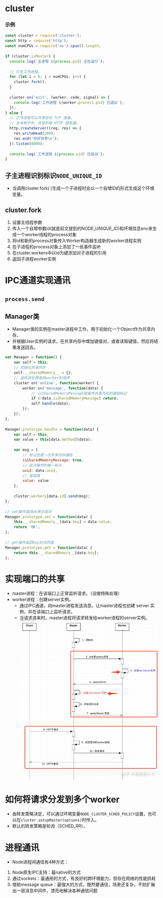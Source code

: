# cluster

### 示例
```js
const cluster = require('cluster');
const http = require('http');
const numCPUs = require('os').cpus().length;

if (cluster.isMaster) {
  console.log(`主进程 ${process.pid} 正在运行`);

  // 衍生工作进程。
  for (let i = 0; i < numCPUs; i++) {
    cluster.fork();
  }

  cluster.on('exit', (worker, code, signal) => {
    console.log(`工作进程 ${worker.process.pid} 已退出`);
  });
} else {
  // 工作进程可以共享任何 TCP 连接。
  // 在本例子中，共享的是 HTTP 服务器。
  http.createServer((req, res) => {
    res.writeHead(200);
    res.end('你好世界\n');
  }).listen(8000);

  console.log(`工作进程 ${process.pid} 已启动`);
}
```
## 子主进程识别标识`NODE_UNIQUE_ID`
- 当调用cluster.fork( )生成一个子进程时会以一个自增ID的形式生成这个环境变量。

## cluster.fork
1. 设置主线程参数
2. 传入一个自增参数id(就是前文提到的NODE_UNIQUE_ID)和环境信息env来生成一个worker线程的process对象
3. 将id和新的process对象传入Worker构造器生成新的worker进程实例
4. 在子进程的process对象上添加了一些事件监听
5. 在cluster.workers中以id为键添加对子进程的引用
6. 返回子进程worker实例

# IPC通道实现通讯
## `process.send`
## Manager类
- Manager类的实例在master进程中工作，用于初始化一个Object作为共享内存，
- 并根据User实例的请求，在共享内存中增加键值对，或者读取键值，然后将结果发送回去。

```js
var Manager = function() {
    var self = this;
    // 初始化共享内存
    self.__sharedMemory__ = {};
    // 监听并处理来自worker的请求
    cluster.on('online', function(worker) {
        worker.on('message', function(data) {
            // isSharedMemoryMessage是操作共享内存的通信标记
            if (!data.isSharedMemoryMessage) return;
            self.handle(data);
        });
    });
};

Manager.prototype.handle = function(data) {
    var self = this;
    var value = this[data.method](data);

    var msg = {
        // 标记这是一次共享内存通信
        isSharedMemoryMessage: true,             
        // 此次操作的唯一标示
        uuid: data.uuid,
        // 返回值
        value: value
    };

    cluster.workers[data.id].send(msg);
};

// set操作返回ok表示成功
Manager.prototype.set = function(data) {
    this.__sharedMemory__[data.key] = data.value;
    return 'OK';
};

// get操作返回key对应的值
Manager.prototype.get = function(data) {
    return this.__sharedMemory__[data.key];
};

```

# 实现端口的共享
- master进程：在该端口上正常监听请求。（没做特殊处理）
- worker进程：创建server实例。
  - 通过IPC通道，向master进程发送消息，让master进程也创建 server 实例，并在该端口上监听请求。
  - 当请求进来时，master进程将请求转发给worker进程的server实例。
![node-http](../img/node-http.jpeg)

# 如何将请求分发到多个worker
- 由转发策略决定，可以通过环境变量`NODE_CLUSTER_SCHED_POLICY`设置，也可以在`cluster.setupMaster(options)`时传入。
- 默认的转发策略是轮询（SCHED_RR）。


# 进程通讯
- Node进程间通信有4种方式：
1. Node原生IPC支持：最native的方式
2. 通过sockets：最通用的方式，有良好的跨环境能力，但存在网络的性能损耗
3. 借助message queue：最强大的方式，既然要通信，场景还复杂，不妨扩展出一层消息中间件，漂亮地解决各种通信问题